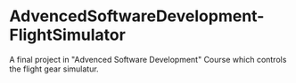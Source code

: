 # AdvencedSoftwareDevelopment-FlightSimulator
A final project in "Advenced Software Development" Course which controls the flight gear simulatur. 

